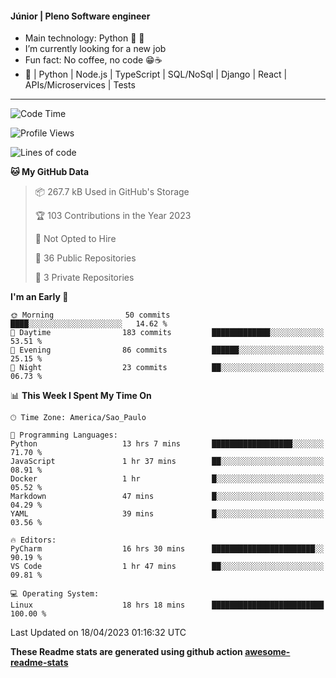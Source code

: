 #### Júnior | Pleno Software engineer 

- Main technology: Python 🐍 💖
- I’m currently looking for a new job
- Fun fact: No coffee, no code 😁☕
- 📖 | Python | Node.js | TypeScript | SQL/NoSql | Django | React | APIs/Microservices | Tests 
---
<!--START_SECTION:waka-->
![Code Time](http://img.shields.io/badge/Code%20Time-702%20hrs%2047%20mins-blue)

![Profile Views](http://img.shields.io/badge/Profile%20Views-0-blue)

![Lines of code](https://img.shields.io/badge/From%20Hello%20World%20I%27ve%20Written-10.6%20million%20lines%20of%20code-blue)

**🐱 My GitHub Data** 

> 📦 267.7 kB Used in GitHub's Storage 
 > 
> 🏆 103 Contributions in the Year 2023
 > 
> 🚫 Not Opted to Hire
 > 
> 📜 36 Public Repositories 
 > 
> 🔑 3 Private Repositories 
 > 
**I'm an Early 🐤** 

```text
🌞 Morning                50 commits          ████░░░░░░░░░░░░░░░░░░░░░   14.62 % 
🌆 Daytime                183 commits         █████████████░░░░░░░░░░░░   53.51 % 
🌃 Evening                86 commits          ██████░░░░░░░░░░░░░░░░░░░   25.15 % 
🌙 Night                  23 commits          ██░░░░░░░░░░░░░░░░░░░░░░░   06.73 % 
```


📊 **This Week I Spent My Time On** 

```text
🕑︎ Time Zone: America/Sao_Paulo

💬 Programming Languages: 
Python                   13 hrs 7 mins       ██████████████████░░░░░░░   71.70 % 
JavaScript               1 hr 37 mins        ██░░░░░░░░░░░░░░░░░░░░░░░   08.91 % 
Docker                   1 hr                █░░░░░░░░░░░░░░░░░░░░░░░░   05.52 % 
Markdown                 47 mins             █░░░░░░░░░░░░░░░░░░░░░░░░   04.29 % 
YAML                     39 mins             █░░░░░░░░░░░░░░░░░░░░░░░░   03.56 % 

🔥 Editors: 
PyCharm                  16 hrs 30 mins      ███████████████████████░░   90.19 % 
VS Code                  1 hr 47 mins        ██░░░░░░░░░░░░░░░░░░░░░░░   09.81 % 

💻 Operating System: 
Linux                    18 hrs 18 mins      █████████████████████████   100.00 % 
```


 Last Updated on 18/04/2023 01:16:32 UTC
<!--END_SECTION:waka-->

**These Readme stats are generated using github action [awesome-readme-stats](https://github.com/anmol098/waka-readme-stats)**
